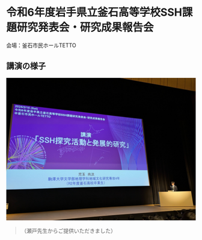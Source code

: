 # 令和6年度岩手県立釜石高等学校SSH課題研究発表会・研究成果報告会

会場：釜石市民ホールTETTO

## 講演の様子

![SSH_seminar](../figure/SSH_seminar.jpeg)
>（瀬戸先生からご提供いただきました）